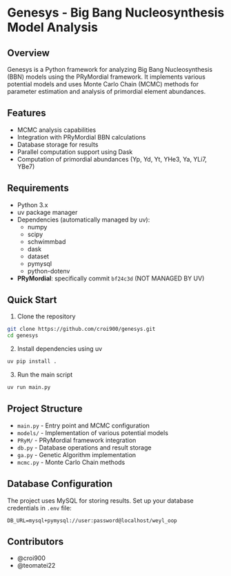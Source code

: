 # Genesys - Big Bang Nucleosynthesis Model Analysis

## Overview
Genesys is a Python framework for analyzing Big Bang Nucleosynthesis (BBN) models using the PRyMordial framework. It implements various potential models and uses Monte Carlo Chain (MCMC) methods for parameter estimation and analysis of primordial element abundances.

## Features
- MCMC analysis capabilities
- Integration with PRyMordial BBN calculations
- Database storage for results
- Parallel computation support using Dask
- Computation of primordial abundances (Yp, Yd, Yt, YHe3, Ya, YLi7, YBe7)

## Requirements
- Python 3.x
- uv package manager
- Dependencies (automatically managed by uv):
  - numpy
  - scipy
  - schwimmbad
  - dask
  - dataset
  - pymysql
  - python-dotenv
- **PRyMordial**: specifically commit `bf24c3d` (NOT MANAGED BY UV)

## Quick Start
1. Clone the repository
```bash
git clone https://github.com/croi900/genesys.git
cd genesys
```

2. Install dependencies using uv
```bash
uv pip install .
```

3. Run the main script
```bash
uv run main.py
```

## Project Structure
- `main.py` - Entry point and MCMC configuration
- `models/` - Implementation of various potential models
- `PRyM/` - PRyMordial framework integration
- `db.py` - Database operations and result storage
- `ga.py` - Genetic Algorithm implementation
- `mcmc.py` - Monte Carlo Chain methods

## Database Configuration
The project uses MySQL for storing results. Set up your database credentials in `.env` file:
```env
DB_URL=mysql+pymysql://user:password@localhost/weyl_oop
```

## Contributors
- @croi900
- @teomatei22

